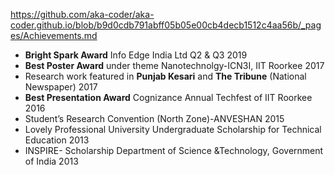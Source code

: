 https://github.com/aka-coder/aka-coder.github.io/blob/b9d0cdb791abff05b05e00cb4decb1512c4aa56b/_pages/Achievements.md

- **Bright Spark Award** Info Edge India Ltd Q2 & Q3 2019
- **Best Poster Award** under theme Nanotechnolgy-ICN3I, IIT Roorkee 2017
- Research work featured in **Punjab Kesari** and **The Tribune** (National Newspaper) 2017
- **Best Presentation Award** Cognizance Annual Techfest of IIT Roorkee 2016
- Student’s Research Convention (North Zone)-ANVESHAN 2015
- Lovely Professional University Undergraduate Scholarship for Technical Education 2013
- INSPIRE- Scholarship Department of Science &Technology, Government of India 2013
